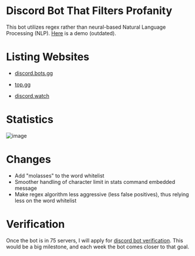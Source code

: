 # Discord Bot That Filters Profanity 
This bot utilizes regex rather than neural-based Natural Language Processing (NLP). [Here](https://youtu.be/3u8xdN3v22I) is a demo (outdated). 

# Listing Websites
* [discord.bots.gg](https://discord.bots.gg/bots/986412902250594324)

* [top.gg](https://top.gg/bot/986412902250594324)

* [discord.watch](https://discord.watch/applications/986412902250594324)

# Statistics
![image](https://cdn.discordapp.com/attachments/953870034227302470/1114211361371730011/image.png)

# Changes
* Add "molasses" to the word whitelist
* Smoother handling of character limit in stats command embedded message
* Make regex algorithm less aggressive (less false positives), thus relying less on the word whitelist

# Verification
Once the bot is in 75 servers, I will apply for [discord bot verification](https://support.discord.com/hc/en-us/articles/360040720412-Bot-Verification-and-Data-Whitelisting). This would be a big milestone, and each week the bot comes closer to that goal.
